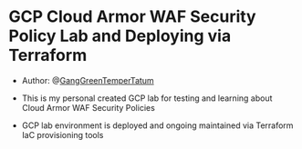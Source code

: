 # GCP Cloud Armor WAF Security Policy Lab and Deploying via Terraform

* Author: @[GangGreenTemperTatum](https://github.com/GangGreenTemperTatum)

* This is my personal created GCP lab for testing and learning about Cloud Armor WAF Security Policies
* GCP lab environment is deployed and ongoing maintained via Terraform IaC provisioning tools